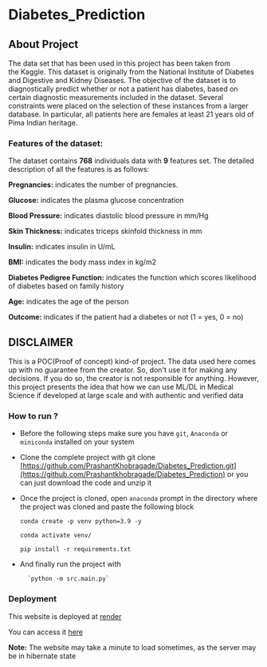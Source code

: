 # Diabetes_Prediction

## About Project
The data set that has been used in this project has been taken from the Kaggle. This dataset is originally from the National Institute of Diabetes and Digestive and Kidney Diseases. The objective of the dataset is to diagnostically predict whether or not a patient has diabetes, based on certain diagnostic measurements included in the dataset. Several constraints were placed on the selection of these instances from a larger database. In particular, all patients here are females at least 21 years old of Pima Indian heritage.

### Features of the dataset:
The dataset contains **768** individuals data with **9** features set. The detailed description of all the features is as follows:

**Pregnancies:** indicates the number of pregnancies.

**Glucose:** indicates the plasma glucose concentration

**Blood Pressure:** indicates diastolic blood pressure in mm/Hg

**Skin Thickness:** indicates triceps skinfold thickness in mm

**Insulin:** indicates insulin in U/mL

**BMI:** indicates the body mass index in kg/m2

**Diabetes Pedigree Function:** indicates the function which scores likelihood of diabetes based on family history

**Age:** indicates the age of the person

**Outcome:** indicates if the patient had a diabetes or not (1 = yes, 0 = no)

## DISCLAIMER

This is a POC(Proof of concept) kind-of project. The data used here comes up with no guarantee from the creator. So, don't use it for making any decisions. If you do so, the creator is not responsible for anything. However, this project presents the idea that how we can use ML/DL in Medical Science if developed at large scale and with authentic and verified data


### How to run ?

*  Before the following steps make sure you have `git`, `Anaconda` or `miniconda` installed on your system
*  Clone the complete project with git clone [https://github.com/PrashantKhobragade/Diabetes_Prediction.git](https://github.com/Prashantkhobragade/Diabetes_Prediction) or you can just download the code and unzip it
*  Once the project is cloned, open `anaconda` prompt in the directory where the project was cloned and paste the following block

    `conda create -p venv python=3.9 -y`

    `conda activate venv/`
   
    `pip install -r requirements.txt`

*  And finally run the project with

         `python -m src.main.py`

### Deployment

This website is deployed at [render](render.com)

You can access it [here](https://diabetes-prediction-osmw.onrender.com/)

**Note:** The website may take a minute to load sometimes, as the server may be in hibernate state
